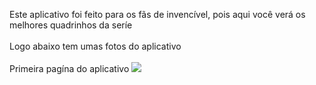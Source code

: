 Este aplicativo foi feito para os fãs de invencível, pois aqui você verá os melhores quadrinhos da seríe 
<br>
<br>
Logo abaixo tem umas fotos do aplicativo
<br>
<br>
Primeira pagína do aplicativo
<img src="https://github.com/user-attachments/assets/7e66f1ed-0a01-49ad-b679-c0bd2ff32f54" >
